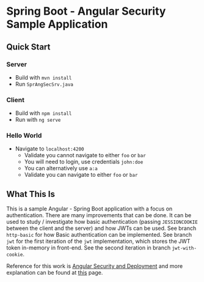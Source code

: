 # Spring Boot - Angular Security Sample Application

## Quick Start
### Server
- Build with `mvn install`
- Run `SprAngSecSrv.java`

### Client
- Build with `npm install`
- Run with `ng serve`

### Hello World
- Navigate to `localhost:4200`
  - Validate you cannot navigate to either `foo` or `bar`
  - You will need to login, use credentials `john:doe`
  - You can alternatively use `a:a`
  - Validate you can navigate to either `foo` or `bar`

## What This Is
This is a sample Angular - Spring Boot application with a focus on authentication. 
There are many improvements that can be done. It can be used to study / investigate how
basic authentication (passing `JESSIONCOOKIE` between the client and the server) and how JWTs can be used.
See branch `http-basic` for how Basic authentication can be implemented. See branch `jwt` for the
first iteration of the `jwt` implementation, which stores the JWT token in-memory in front-end. 
See the second iteration in branch `jwt-with-cookie`. 

Reference for this work is [Angular Security and Deployment](https://www.manning.com/livevideo/angular-for-java-developers-security-and-deployment) 
and more explanation can be found at [this](https://koraytugay.github.io/content/spring-angular-authentication.html) page.
